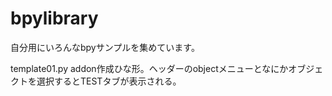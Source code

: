 # bpylibrary

自分用にいろんなbpyサンプルを集めています。


template01.py
addon作成ひな形。ヘッダーのobjectメニューとなにかオブジェクトを選択するとTESTタブが表示される。
